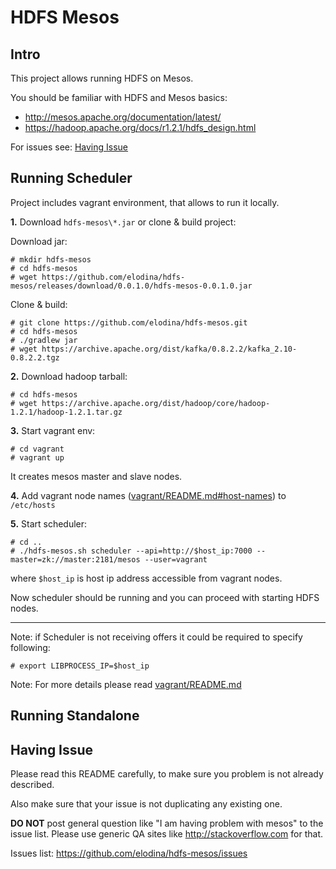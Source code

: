 HDFS Mesos
==========

Intro
-----
This project allows running HDFS on Mesos.

You should be familiar with HDFS and Mesos basics:
- http://mesos.apache.org/documentation/latest/
- https://hadoop.apache.org/docs/r1.2.1/hdfs_design.html

For issues see: [Having Issue](#having-issue)

Running Scheduler
-----------------
Project includes vagrant environment, that allows to run it locally.

**1.** Download `hdfs-mesos\*.jar` or clone & build project:

Download jar:
```
# mkdir hdfs-mesos
# cd hdfs-mesos
# wget https://github.com/elodina/hdfs-mesos/releases/download/0.0.1.0/hdfs-mesos-0.0.1.0.jar
```

Clone & build:
```
# git clone https://github.com/elodina/hdfs-mesos.git
# cd hdfs-mesos
# ./gradlew jar
# wget https://archive.apache.org/dist/kafka/0.8.2.2/kafka_2.10-0.8.2.2.tgz
```

**2.** Download hadoop tarball:
```
# cd hdfs-mesos
# wget https://archive.apache.org/dist/hadoop/core/hadoop-1.2.1/hadoop-1.2.1.tar.gz
```

**3.** Start vagrant env:
```
# cd vagrant
# vagrant up
```
It creates mesos master and slave nodes.

**4.** Add vagrant node names ([vagrant/README.md#host-names](vagrant/README.md#host-names)) to `/etc/hosts`

**5.** Start scheduler:
```
# cd ..
# ./hdfs-mesos.sh scheduler --api=http://$host_ip:7000 --master=zk://master:2181/mesos --user=vagrant
```
where `$host_ip` is host ip address accessible from vagrant nodes.

Now scheduler should be running and you can proceed with starting HDFS nodes.

-------------

Note: if Scheduler is not receiving offers it could be required to specify following:
```
# export LIBPROCESS_IP=$host_ip
```

Note: For more details please read [vagrant/README.md](vagrant/README.md)


Running Standalone
------------------

Having Issue
------------
Please read this README carefully, to make sure you problem is not already described.

Also make sure that your issue is not duplicating any existing one.

**DO NOT** post general question like "I am having problem with mesos"
to the issue list. Please use generic QA sites like http://stackoverflow.com
for that.

Issues list: https://github.com/elodina/hdfs-mesos/issues